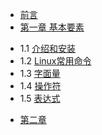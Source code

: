 
* [前言](README.md)
* [第一章 基本要素](chapter1/1.0.md)
 - 1.1 [介绍和安装](chapter1/1.1.md)
 - 1.2 [Linux常用命令](chapter1/1.2.md)
 - 1.3 [字面量](chapter1/1.3.md)
 - 1.4 [操作符](chapter1/1.4.md)
 - 1.5 [表达式](chapter1/1.5.md)
* [第二章](chapter1/1.0.md)

  

